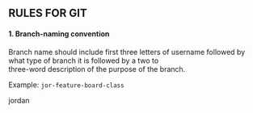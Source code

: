 ## RULES FOR GIT

#### 1. Branch-naming convention

Branch name should include first three letters of username followed by what type of branch it is followed by a two to   
three-word description of the purpose of the branch.   

Example: `jor-feature-board-class`

jordan